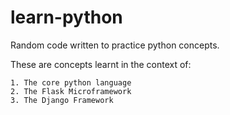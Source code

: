 # learn-python
Random code written to practice python concepts.

These are concepts learnt in the context of: 
```
1. The core python language
2. The Flask Microframework
3. The Django Framework
```

